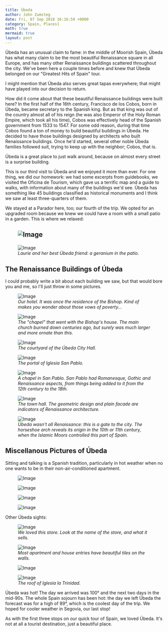 ```yaml
---
title: Úbeda
author: John Zumsteg
date: Fri, 07 Sep 2018 16:16:59 +0000
category: Spain, Places]
math: true
mermaid: true
layout: post
---
```

Úbeda has an unusual claim to fame: in the middle of Moorish Spain, Úbeda has what many claim to be the most beautiful Renaissance square in all Europe, and has many other Renaissance buildings scattered throughout the city. We've been here a couple times before and knew that Úbeda belonged on our "Greatest Hits of Spain" tour.

I might mention that Úbeda also serves great tapas everywhere; that might have played into our decision to return.

How did it come about that these beautiful Renaissance buildings were built here? In the first half of the 16th century, Francisco de los Cobos, born in Úbeda, became secretary to the Spanish king. But as that king was out of the country almost all of his reign (he was also Emperor of the Holy Roman Empire, which took all his time), Cobos was effectively head of the Spanish government from 1533 to 1547. For some odd reason, during that time Cobos found a ton of money to build beautiful buildings in Úbeda. He decided to have those buildings designed by architects who built Renaissance buildings. Once he'd started, several other noble Úbeda families followed suit, trying to keep up with the neighbor; Cobos, that is.

Úbeda is a great place to just walk around, because on almost every street is a surprise building.

This is our third visit to Úbeda and we enjoyed it more than ever. For one thing, we did our homework: we had some excerpts from guidebooks, we visited the Oficina de Tourism, which gave us a terrific map and a guide to walks, with information about many of the buildings we'd see. Úbeda has something like 45 buildings classified as historical monuments and I think we saw at least three-quarters of them.

We stayed at a Parador here, too; our fourth of the trip. We opted for an upgraded room because we knew we could have a room with a small patio in a garden. This is where we relaxed:
<h2><figure class = "landscape">
	<img src="{{"/assets/images/2018/09/DSC05034.jpg" | prepend: site.baseurl | prepend: site.url }}" alt="Image" />
	<figcaption></figcaption>
</figure>

</h2>
<figure class = "landscape">
	<img src="{{"/assets/images/2018/09/DSC05223.jpg" | prepend: site.baseurl | prepend: site.url }}" alt="Image" />
	<figcaption><em>Laurie and her best Úbeda friend: a geranium in the patio.</em></figcaption>
</figure>


<h2>The Renaissance Buildings of Úbeda</h2>
I could probably write a bit about each building we saw, but that would bore you and me, so I'll just throw in some pictures.

<figure class = "landscape">
	<img src="{{"/assets/images/2018/09/DSC05126.jpg" | prepend: site.baseurl | prepend: site.url }}" alt="Image" />
	<figcaption><em>Our hotel. It was once the residence of the Bishop. Kind of makes you wonder about those vows of poverty...</em></figcaption>
</figure>



<figure class = "landscape">
	<img src="{{"/assets/images/2018/09/DSC05124.jpg" | prepend: site.baseurl | prepend: site.url }}" alt="Image" />
	<figcaption><em>The "chapel" that went with the Bishop's house. The main church burned down centuries ago, but surely was much larger and more ornate than this.</em></figcaption>
</figure>



<figure class = "landscape">
	<img src="{{"/assets/images/2018/09/DSC05041.jpg" | prepend: site.baseurl | prepend: site.url }}" alt="Image" />
	<figcaption><em>The courtyard of the Úbeda City Hall.</em></figcaption>
</figure>



<figure class = "landscape">
	<img src="{{"/assets/images/2018/09/DSC05161.jpg" | prepend: site.baseurl | prepend: site.url }}" alt="Image" />
	<figcaption><em>The portal of Iglesia San Pablo.</em></figcaption>
</figure>



<figure class = "portrait">
	<img src="{{"/assets/images/2018/09/DSC05083.jpg" | prepend: site.baseurl | prepend: site.url }}" alt="Image" />
	<figcaption><em>A chapel in San Pablo. San Pablo had Romanesque, Gothic and Renaissance aspects, from things being added to it from the 12th century to the 18th.</em></figcaption>
</figure>



<figure class = "landscape">
	<img src="{{"/assets/images/2018/09/DSC05118.jpg" | prepend: site.baseurl | prepend: site.url }}" alt="Image" />
	<figcaption><em>The town hall. The geometric design and plain facade are indicators of Renaissance architecture.</em></figcaption>
</figure>



<figure class = "portrait">
	<img src="{{"/assets/images/2018/09/DSC05177.jpg" | prepend: site.baseurl | prepend: site.url }}" alt="Image" />
	<figcaption><em>Úbeda wasn't all Renaissance: this is a gate to the city. The horseshoe arch reveals its origin in the 10th or 11th century, when the Islamic Moors controlled this part of Spain.</em></figcaption>
</figure>


<h2>Miscellanous Pictures of Úbeda</h2>
Sitting and talking is a Spanish tradition, particularly in hot weather when no one wants to be in their non-air-conditioned apartment.

<figure class = "landscape">
	<img src="{{"/assets/images/2018/09/DSC05209.jpg" | prepend: site.baseurl | prepend: site.url }}" alt="Image" />
	<figcaption></figcaption>
</figure>

 <figure class = "landscape">
	<img src="{{"/assets/images/2018/09/DSC05141.jpg" | prepend: site.baseurl | prepend: site.url }}" alt="Image" />
	<figcaption></figcaption>
</figure>

<figure class = "landscape">
	<img src="{{"/assets/images/2018/09/DSC05119.jpg" | prepend: site.baseurl | prepend: site.url }}" alt="Image" />
	<figcaption></figcaption>
</figure>

<figure class = "landscape">
	<img src="{{"/assets/images/2018/09/DSC05053.jpg" | prepend: site.baseurl | prepend: site.url }}" alt="Image" />
	<figcaption></figcaption>
</figure>



Other Úbeda sights:

<figure class = "landscape">
	<img src="{{"/assets/images/2018/09/DSC05159.jpg" | prepend: site.baseurl | prepend: site.url }}" alt="Image" />
	<figcaption><em>We loved this store. Look at the name of the store, and what it sells.</em></figcaption>
</figure>



<figure class = "portrait">
	<img src="{{"/assets/images/2018/09/DSC05102.jpg" | prepend: site.baseurl | prepend: site.url }}" alt="Image" />
	<figcaption><em>Most apartment and house entries have beautiful tiles on the walls.</em></figcaption>
</figure>



<figure class = "landscape">
	<img src="{{"/assets/images/2018/09/DSC05063.jpg" | prepend: site.baseurl | prepend: site.url }}" alt="Image" />
	<figcaption></figcaption>
</figure>



<figure class = "landscape">
	<img src="{{"/assets/images/2018/09/DSC05062.jpg" | prepend: site.baseurl | prepend: site.url }}" alt="Image" />
	<figcaption><em>The roof of Iglesia la Trinidad.</em></figcaption>
</figure>



Úbeda was hot! The day we arrived was 100° and the next two days in the mid-90s. The whole Spain sojourn has been hot: the day we left Úbeda the forecast was for a high of 89°, which is the coolest day of the trip. We hoped for cooler weather in Segovia, our last stop!

As with the first three stops on our quick tour of Spain, we loved Úbeda. It's not at all a tourist destination, just a beautiful place.
